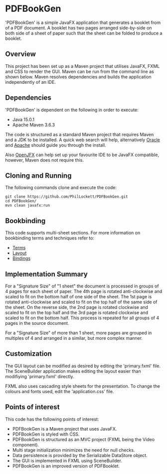 # PDFBookGen
'PDFBookGen' is a simple JavaFX application that generates a booklet from of a 
PDF document. A booklet has two pages arranged side-by-side on both side of a 
sheet of paper such that the sheet can be folded to produce a booklet.

## Overview
This project has been set up as a Maven project that utilises JavaFX, FXML and 
CSS to render the GUI. Maven can be run from the command line as shown below.
Maven resolves dependencies and builds the application independently of an IDE.

## Dependencies
'PDFBookGen' is dependent on the following in order to execute:

  * Java 15.0.1
  * Apache Maven 3.6.3

The code is structured as a standard Maven project that requires Maven and a 
JDK to be installed. A quick web search will help, alternatively
[Oracle](https://www.java.com/en/download/) and 
[Apache](https://maven.apache.org/install.html) should guide you through the
install.

Also [OpenJFX](https://openjfx.io/openjfx-docs/) can help set up your 
favourite IDE to be JavaFX compatible, however, Maven does not require this.

## Cloning and Running
The following commands clone and execute the code:

	git clone https://github.com/PhilLockett/PDFBookGen.git
	cd PDFBookGen/
	mvn clean javafx:run

## Bookbinding
This code supports multi-sheet sections. For more information on bookbinding 
terms and techniques refer to:
 * [Terms](https://en.wikipedia.org/wiki/Bookbinding#Terms_and_techniques)
 * [Layout](https://www.formaxprinting.com/blog/2016/11/booklet-layout-how-to-arrange-the-pages-of-a-saddle-stitched-booklet/)
 * [Bindings](https://www.studentbookbinding.co.uk/blog/how-to-set-up-pagination-section-sewn-bindings)


## Implementation Summary
For a "Signature Size" of "1 sheet" the document is processed in groups of 4 
pages for each sheet of paper. The 4th page is rotated anti-clockwise and 
scaled to fit on the bottom half of one side of the sheet. The 1st page is 
rotated anti-clockwise and scaled to fit on the top half of the same side of 
the sheet. On the reverse side, the 2nd page is rotated clockwise and scaled 
to fit on the top half and the 3rd page is rotated clockwise and scaled to fit 
on the bottom half. This process is repeated for all groups of 4 pages in the 
source document.

For a "Signature Size" of more than 1 sheet, more pages are grouped in 
multiples of 4 and arranged in a similar, but more complex manner.

## Customization
The GUI layout can be modified as desired by editing the 'primary.fxml' file. 
The SceneBuilder application makes editing the layout easier than modifiying 
'primary.fxml' directly.

FXML also uses cascading style sheets for the presentation. To change the 
colours and fonts used, edit the 'application.css' file.

## Points of interest
This code has the following points of interest:

  * PDFBookGen is a Maven project that uses JavaFX.
  * PDFBookGen is styled with CSS.
  * PDFBookGen is structured as an MVC project (FXML being the Video component).
  * Multi stage initialization minimizes the need for null checks. 
  * Data persistence is provided by the Serializable DataStore object.
  * The GUI is implemented in FXML using SceneBuilder.
  * PDFBookGen is an improved version of PDFBooklet.
